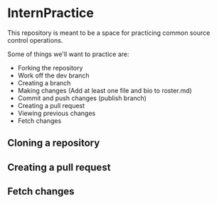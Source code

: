 # InternPractice

This repository is meant to be a space for practicing common source control operations. 

Some of things we'll want to practice are:
- Forking the repository
- Work off the dev branch
- Creating a branch
- Making changes (Add at least one file and bio to roster.md)
- Commit and push changes (publish branch)
- Creating a pull request
- Viewing previous changes
- Fetch changes

## Cloning a repository

## Creating a pull request

## Fetch changes
